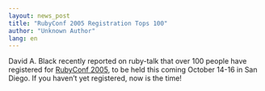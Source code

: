 ```yaml
---
layout: news_post
title: "RubyConf 2005 Registration Tops 100"
author: "Unknown Author"
lang: en
---
```


David A. Black recently reported on ruby-talk that over 100 people have
registered for [RubyConf 2005][1], to be held this coming October 14-16
in San Diego. If you haven’t yet registered, now is the time!



[1]: http://www.rubyconf.org/
